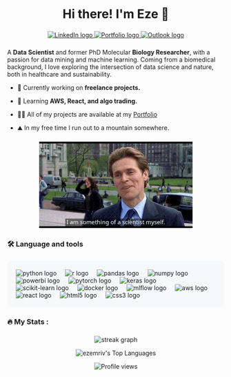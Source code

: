 <h1 align="center">Hi there! I'm Eze 👋</h1>

###

<div align="center">
  <a href="https://www.linkedin.com/in/ezequielmrivero" target="_blank">
    <img src="https://img.shields.io/static/v1?message=LinkedIn&logo=linkedin&label=&color=0077B5&logoColor=white&labelColor=&style=for-the-badge" height="25" alt="LinkedIn logo" />
  </a>
  <a href="https://ezemriv.github.io/DS-Portfolio/" target="_blank">
    <img src="https://img.shields.io/static/v1?message=Portfolio&logo=link&label=&color=000000&logoColor=white&labelColor=&style=for-the-badge" height="25" alt="Portfolio logo" />
  </a>
  <a href="mailto:ezequielmrivero@outlook.com">
    <img src="https://img.shields.io/static/v1?message=Email&logo=mail&label=&color=FF0000&logoColor=white&labelColor=&style=for-the-badge" height="25" alt="Outlook logo" />
  </a>
</div>


###

A **Data Scientist** and former PhD Molecular **Biology Researcher**, with a passion for data mining and machine learning. Coming from a biomedical background, I love exploring the intersection of data science and nature, both in healthcare and sustainability.

- 🔭 Currently working on **freelance projects.**

- 🌱 Learning **AWS, React, and algo trading.**

- 👨‍💻 All of my projects are available at my [Portfolio](https://ezemriv.github.io/DS-Portfolio/)

- ⛰️ In my free time I run out to a mountain somewhere.

###

<div align="center">
  <img height="200" src="norman_os.gif"  />
</div>

###

<h3 align="left">🛠 Language and tools</h3>

###

<div align="left" style="background-color: #f6f8fa; padding: 20px; border-radius: 10px;">
  <!-- Programming Languages -->
  <img src="https://cdn.jsdelivr.net/gh/devicons/devicon/icons/python/python-original.svg" height="40" alt="python logo" />
  <img width="12" />
  <img src="https://cdn.jsdelivr.net/gh/devicons/devicon/icons/r/r-original.svg" height="40" alt="r logo" />
  <img width="12" />
  <!-- Data Analysis -->
  <img src="https://cdn.jsdelivr.net/gh/devicons/devicon/icons/pandas/pandas-original.svg" height="40" alt="pandas logo" />
  <img width="12" />
  <img src="https://cdn.jsdelivr.net/gh/devicons/devicon/icons/numpy/numpy-original.svg" height="40" alt="numpy logo" />
  <img width="12" />
  <img src="https://raw.githubusercontent.com/microsoft/PowerBI-Icons/main/SVG/Power-BI.svg" height="40" alt="powerbi logo" />
  <img width="12" />
  <!-- Machine Learning -->
  <img src="https://cdn.jsdelivr.net/gh/devicons/devicon/icons/pytorch/pytorch-original.svg" height="40" alt="pytorch logo" />
  <img width="12" />
  <img src="https://upload.wikimedia.org/wikipedia/commons/a/ae/Keras_logo.svg" height="40" alt="keras logo" />
  <img width="12" />
  <img src="https://upload.wikimedia.org/wikipedia/commons/0/05/Scikit_learn_logo_small.svg" height="40" alt="scikit-learn logo" />
  <img width="12" />
  <!-- DevOps -->
  <img src="https://cdn.jsdelivr.net/gh/devicons/devicon/icons/docker/docker-original.svg" height="50" alt="docker logo" />
  <img width="12" />
  <img src="https://raw.githubusercontent.com/mlflow/mlflow/master/docs/source/_static/MLflow-logo-final-black.png" height="40" alt="mlflow logo" />
  <img width="12" />
  <img src="https://cdn.jsdelivr.net/gh/devicons/devicon/icons/amazonwebservices/amazonwebservices-original-wordmark.svg" height="40" alt="aws logo" />
  <img width="12" />
  <!-- Web Development -->
  <img src="https://cdn.jsdelivr.net/gh/devicons/devicon/icons/react/react-original.svg" height="40" alt="react logo" />
  <img width="12" />
  <img src="https://cdn.jsdelivr.net/gh/devicons/devicon/icons/html5/html5-original.svg" height="40" alt="html5 logo" />
  <img width="12" />
  <img src="https://cdn.jsdelivr.net/gh/devicons/devicon/icons/css3/css3-original.svg" height="40" alt="css3 logo" />
</div>

###

<h3 align="left">🔥   My Stats :</h3>

###

<div align="center">
  <!-- Streak Stats -->
  <img src="https://streak-stats.demolab.com?user=ezemriv&locale=en&mode=daily&theme=dark&hide_border=false&border_radius=5&order=3" height="220" alt="streak graph" />
  
  <!-- Top Languages Stats -->
  <img src="https://github-readme-stats.vercel.app/api/top-langs/?username=ezemriv&theme=dark&hide_border=false&include_all_commits=true&count_private=false&layout=compact" alt="ezemriv's Top Languages" /><br/>
  
  <!-- Profile Counter -->
  <img src="https://profile-counter.glitch.me/ezemriv/count.svg?" alt="Profile views" />
</div>